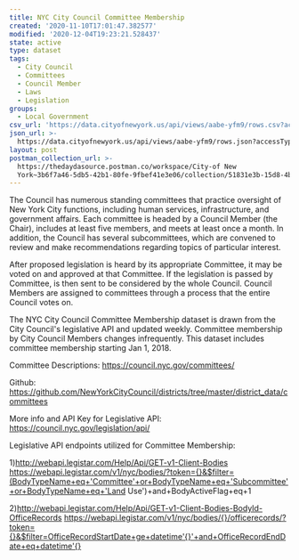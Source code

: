 ```yaml
---
title: NYC City Council Committee Membership
created: '2020-11-10T17:01:47.382577'
modified: '2020-12-04T19:23:21.528437'
state: active
type: dataset
tags:
  - City Council
  - Committees
  - Council Member
  - Laws
  - Legislation
groups:
  - Local Government
csv_url: 'https://data.cityofnewyork.us/api/views/aabe-yfm9/rows.csv?accessType=DOWNLOAD'
json_url: >-
  https://data.cityofnewyork.us/api/views/aabe-yfm9/rows.json?accessType=DOWNLOAD
layout: post
postman_collection_url: >-
  https://thedaydasource.postman.co/workspace/City-of New
  York~3b6f7a46-5db5-42b1-80fe-9fbef41e3e06/collection/51831e3b-15d8-4be1-b23f-ae128a8c5bfa
---
```

The Council has numerous standing committees that practice oversight of New York City functions, including human services, infrastructure, and government affairs. Each committee is headed by a Council Member (the Chair), includes at least five members, and meets at least once a month. In addition, the Council has several subcommittees, which are convened to review and make recommendations regarding topics of particular interest.

After proposed legislation is heard by its appropriate Committee, it may be voted on and approved at that Committee. If the legislation is passed by Committee, is then sent to be considered by the whole Council. Council Members are assigned to committees through a process that the entire Council votes on.

The NYC City Council Committee Membership dataset is drawn from the City Council's legislative API and updated weekly. Committee membership by City Council Members changes infrequently. This dataset includes committee membership starting Jan 1, 2018. 

Committee Descriptions: https://council.nyc.gov/committees/ 

Github: https://github.com/NewYorkCityCouncil/districts/tree/master/district_data/committees 

More info and API Key for Legislative API: https://council.nyc.gov/legislation/api/ 

Legislative API endpoints utilized for Committee Membership: 

1)http://webapi.legistar.com/Help/Api/GET-v1-Client-Bodies 
https://webapi.legistar.com/v1/nyc/bodies/?token={}&$filter=(BodyTypeName+eq+'Committee'+or+BodyTypeName+eq+'Subcommittee'+or+BodyTypeName+eq+'Land Use')+and+BodyActiveFlag+eq+1 

2)http://webapi.legistar.com/Help/Api/GET-v1-Client-Bodies-BodyId-OfficeRecords 
https://webapi.legistar.com/v1/nyc/bodies/{}/officerecords/?token={}&$filter=OfficeRecordStartDate+ge+datetime'{}'+and+OfficeRecordEndDate+eq+datetime'{}
